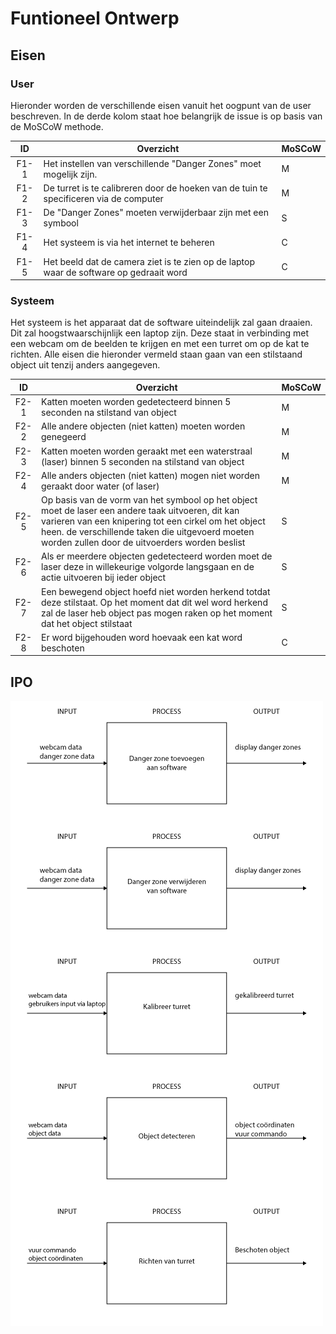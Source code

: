 # Funtioneel Ontwerp

## Eisen

### User

Hieronder worden de verschillende eisen vanuit het oogpunt van de user beschreven. In de derde kolom staat hoe belangrijk de issue is op basis van de MoSCoW methode.

| ID   | Overzicht | MoSCoW |
|:----:|-----------|--------|
| F1-1 | Het instellen van verschillende "Danger Zones" moet mogelijk zijn. | M |
| F1-2 | De turret is te calibreren door de hoeken van de tuin te specificeren via de computer | M |
| F1-3 | De "Danger Zones" moeten verwijderbaar zijn met een symbool | S |
| F1-4 | Het systeem is via het internet te beheren | C |
| F1-5 | Het beeld dat de camera ziet is te zien op de laptop waar de software op gedraait word | C |

### Systeem

Het systeem is het apparaat dat de software uiteindelijk zal gaan draaien. Dit zal hoogstwaarschijnlijk een laptop zijn. Deze staat in verbinding met een webcam om de beelden te krijgen en met een turret om op de kat te richten. Alle eisen die hieronder vermeld staan gaan van een stilstaand object uit tenzij anders aangegeven.

| ID   | Overzicht | MoSCoW |
|:----:|-----------|--------|
| F2-1 | Katten moeten worden gedetecteerd binnen 5 seconden na stilstand van object | M |
| F2-2 | Alle andere objecten (niet katten) moeten worden genegeerd | M |
| F2-3 | Katten moeten worden geraakt met een waterstraal (laser) binnen 5 seconden na stilstand van object | M |
| F2-4 | Alle anders objecten (niet katten) mogen niet worden geraakt door water (of laser)| M |
| F2-5 | Op basis van de vorm van het symbool op het object moet de laser een andere taak uitvoeren, dit kan varieren van een knipering tot een cirkel om het object heen. de verschillende taken die uitgevoerd moeten worden zullen door de uitvoerders worden beslist | S |
| F2-6 | Als er meerdere objecten gedetecteerd worden moet de laser deze in willekeurige volgorde langsgaan en de actie uitvoeren bij ieder object | S |
| F2-7 | Een bewegend object hoefd niet worden herkend totdat deze stilstaat. Op het moment dat dit wel word herkend zal de laser heb object pas mogen raken op het moment dat het object stilstaat | S |
| F2-8 | Er word bijgehouden word hoevaak een kat word beschoten | C |

## IPO

![ipo](/Docs/images/ipo.png)

